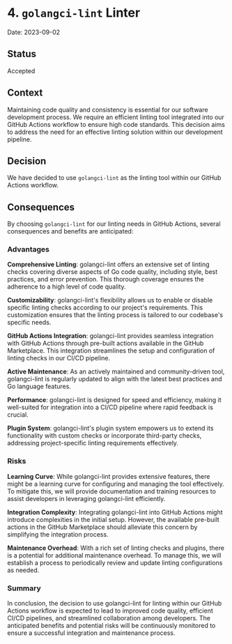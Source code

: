 # 4. `golangci-lint` Linter

Date: 2023-09-02

## Status

Accepted

## Context

Maintaining code quality and consistency is essential for our software development process. We require an efficient linting tool integrated into our GitHub Actions workflow to ensure high code standards. This decision aims to address the need for an effective linting solution within our development pipeline.

## Decision

We have decided to use `golangci-lint` as the linting tool within our GitHub Actions workflow.

## Consequences

By choosing `golangci-lint` for our linting needs in GitHub Actions, several consequences and benefits are anticipated:

### Advantages

**Comprehensive Linting**: golangci-lint offers an extensive set of linting checks covering diverse aspects of Go code quality, including style, best practices, and error prevention. This thorough coverage ensures the adherence to a high level of code quality.

**Customizability**: golangci-lint's flexibility allows us to enable or disable specific linting checks according to our project's requirements. This customization ensures that the linting process is tailored to our codebase's specific needs.

**GitHub Actions Integration**: golangci-lint provides seamless integration with GitHub Actions through pre-built actions available in the GitHub Marketplace. This integration streamlines the setup and configuration of linting checks in our CI/CD pipeline.

**Active Maintenance**: As an actively maintained and community-driven tool, golangci-lint is regularly updated to align with the latest best practices and Go language features.

**Performance**: golangci-lint is designed for speed and efficiency, making it well-suited for integration into a CI/CD pipeline where rapid feedback is crucial.

**Plugin System**: golangci-lint's plugin system empowers us to extend its functionality with custom checks or incorporate third-party checks, addressing project-specific linting requirements effectively.

### Risks

**Learning Curve**: While golangci-lint provides extensive features, there might be a learning curve for configuring and managing the tool effectively. To mitigate this, we will provide documentation and training resources to assist developers in leveraging golangci-lint efficiently.

**Integration Complexity**: Integrating golangci-lint into GitHub Actions might introduce complexities in the initial setup. However, the available pre-built actions in the GitHub Marketplace should alleviate this concern by simplifying the integration process.

**Maintenance Overhead**: With a rich set of linting checks and plugins, there is a potential for additional maintenance overhead. To manage this, we will establish a process to periodically review and update linting configurations as needed.

### Summary

In conclusion, the decision to use golangci-lint for linting within our GitHub Actions workflow is expected to lead to improved code quality, efficient CI/CD pipelines, and streamlined collaboration among developers. The anticipated benefits and potential risks will be continuously monitored to ensure a successful integration and maintenance process.
